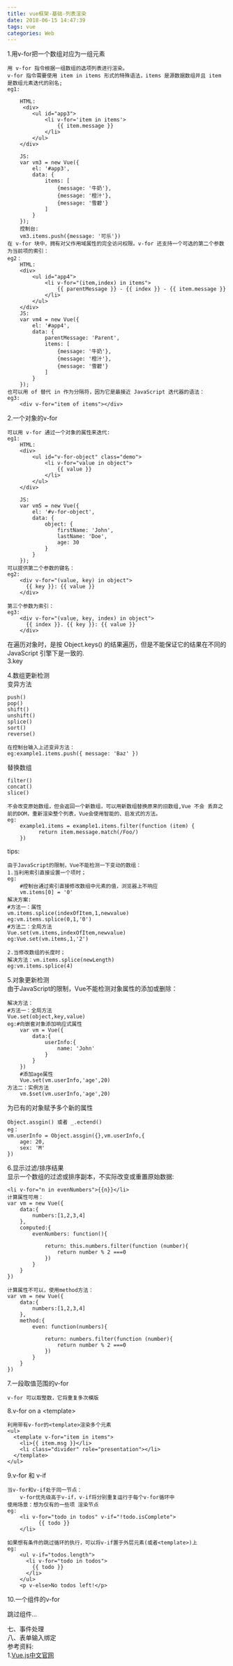```yaml
---
title: vue框架-基础-列表渲染
date: 2018-06-15 14:47:39
tags: vue
categories: Web
---
```


1.用v-for把一个数组对应为一组元素

<!--more-->

	用 v-for 指令根据一组数组的选项列表进行渲染。
	v-for 指令需要使用 item in items 形式的特殊语法，items 是源数据数组并且 item 是数组元素迭代的别名;
	eg1:
 
		HTML:
		 <div>
	        <ul id="app3">
	            <li v-for='item in items'>
	                {{ item.message }}
	            </li>
	        </ul>
	    </div>
	    
	    JS:
	    var vm3 = new Vue({
	        el: '#app3',
	        data: {
	            items: [
	                {message: '牛奶'},
	                {message: '橙汁'},
	                {message: '雪碧'}
	            ]
	        }
	    });
	    控制台:
	    vm3.items.push({message: '可乐'}) 
	在 v-for 块中，拥有对父作用域属性的完全访问权限。v-for 还支持一个可选的第二个参数为当前项的索引：
	eg2：
		HTML:
		<div>
	        <ul id="app4">
	            <li v-for="(item,index) in items">
	                {{ parentMessage }} - {{ index }} - {{ item.message }}
	            </li>
	        </ul>
	    </div>
		JS:
		var vm4 = new Vue({
            el: '#app4',
            data: {
                parentMessage: 'Parent',
                items: [
                    {message: '牛奶'},
                    {message: '橙汁'},
                    {message: '雪碧'}
                ]
            }
        });
    也可以用 of 替代 in 作为分隔符，因为它是最接近 JavaScript 迭代器的语法：
	eg3:
		<div v-for="item of items"></div>

2.一个对象的v-for<br>

<!-- more -->
	可以用 v-for 通过一个对象的属性来迭代:
	eg1:
		HTML:
		<div>
	        <ul id="v-for-object" class="demo">
	            <li v-for="value in object">
	                {{ value }}
	            </li>
	        </ul>
	    </div>
	    
	    JS:
		var vm5 = new Vue({
            el: '#v-for-object',
            data: {
                object: {
                    firstName: 'John',
                    lastName: 'Doe',
                    age: 30
                }
            }
        });
	可以提供第二个参数的键名：
	eg2:
		<div v-for="(value, key) in object">
		  {{ key }}: {{ value }}
		</div>
	
	第三个参数为索引：
	eg3:
		<div v-for="(value, key, index) in object">
		  {{ index }}. {{ key }}: {{ value }}
		</div>
	
在遍历对象时，是按 Object.keys() 的结果遍历，但是不能保证它的结果在不同的 JavaScript 引擎下是一致的.<br>
3.key

	
	
4.数组更新检测<br>
变异方法

	push()
	pop()
	shift()
	unshift()
	splice()
	sort()
	reverse()
	
	在控制台输入上述变异方法：
	eg:example1.items.push({ message: 'Baz' })
替换数组
	
	filter()
	concat()
	slice()
	
	不会改变原始数组，但会返回一个新数组，可以用新数组替换原来的旧数组,Vue 不会 丢弃之前的DOM，重新渲染整个列表，Vue会使用智能的、启发式的方法。
	eg:
		example1.items = example1.items.filter(function (item) {
			  return item.message.match(/Foo/)
		})
tips:
	
	由于JavaScript的限制，Vue不能检测一下变动的数组：
	1.当利用索引直接设置一个项时；
	eg:
		#控制台通过索引直接修改数组中元素的值，浏览器上不响应
		vm.items[0] = '0'
	解决方案:
	#方法一：属性
	vm.items.splice(indexOfItem,1,newvalue)
	eg:vm.items.splice(0,1,'0')
	#方法二：全局方法
	Vue.set(vm.items,indexOfItem,newvalue)
	eg:Vue.set(vm.items,1,'2')
	
	2.当修改数组的长度时；
	解决方法：vm.items.splice(newLength)
	eg:vm.items.splice(4)
	
5.对象更新检测<br>
由于JavaScript的限制，Vue不能检测对象属性的添加或删除：

	解决方法：
	#方法一：全局方法
	Vue.set(object,key,value) 
	eg:#向嵌套对象添加响应式属性
		var vm = Vue({
			data:{
				userInfo:{
					name: 'John'
				}
			}
		})
		#添加age属性
		Vue.set(vm.userInfo,'age',20)
	方法二：实例方法
		vm.$set(vm.userInfo,'age',20)
为已有的对象赋予多个新的属性

	Object.assgin() 或者 _.ectend()
	eg：
	vm.userInfo = Object.assgin({},vm.userInfo,{
		age: 20,
		sex: 'M'
	})
6.显示过滤/排序结果<br>
显示一个数组的过滤或排序副本，不实际改变或重置原始数据:

	<li v-for="n in evenNumbers">{{n}}</li>
	计算属性可用：
	var vm = new Vue({
		data:{
			numbers:[1,2,3,4]
		},
		computed:{
			evenNumbers: function(){
				
				return: this.numbers.filter(function (number){
					return number % 2 ===0
				})
			}
		}
	}) 
	
	计算属性不可以，使用method方法：
	var vm = new Vue({
		data:{
			numbers:[1,2,3,4]
		},
		method:{
			even: function(numbers){
				
				return: numbers.filter(function (number){
					return number % 2 ===0
				})
			}
		}
	})

7.一段取值范围的v-for
	
	v-for 可以取整数，它将重复多次模版
	
8.v-for on a &lt;template&gt;
	
	利用带有v-for的<template>渲染多个元素
	<ul>
	  <template v-for="item in items">
	    <li>{{ item.msg }}</li>
	    <li class="divider" role="presentation"></li>
	  </template>
	</ul>
	
9.v-for 和 v-if

	当v-for和v-if处于同一节点：
		v-for优先级高于v-if，v-if将分别重复运行于每个v-for循环中
	使用场景：想为仅有的一些项 渲染节点
	eg:
		<li v-for="todo in todos" v-if="!todo.isComplete">
			  {{ todo }}
		</li>

	如果想有条件的跳过循环的执行，可以将v-if置于外层元素(或者<template>)上
	eg:
		<ul v-if="todos.length">
		  <li v-for="todo in todos">
		    {{ todo }}
		  </li>
		</ul>
		<p v-else>No todos left!</p>
10.一个组件的v-for

跳过组件...


七、事件处理<br>
八、表单输入绑定<br>
参考资料:<br>
1.[Vue.js中文官网](https://cn.vuejs.org)<br>